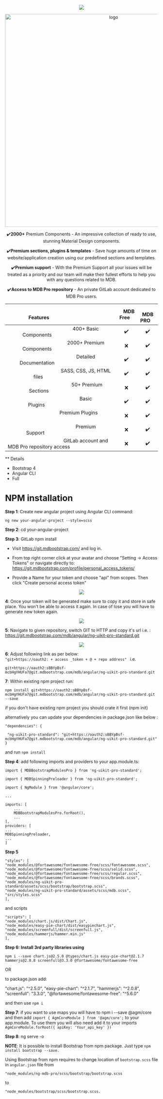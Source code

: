 <p align="center">
  <a href="https://mdbootstrap.com/products/jquery-ui-kit/">
    <img src="https://mdbootstrap.com/img/Marketing/general/logo/medium/mdb-angular.png">
  </a>
</p>


<p align="center">
  <a href="https://mdbootstrap.com/products/angular-ui-kit/" target="_blank">
    <img width="700" src="https://mdbootstrap.com/img/Marketing/products/angular/mdb-pro.jpg" alt="logo">
  </a>
</p>

<p align="center">
  ✔️<b>2000+</b> Premium Components - An impressive collection of ready to use, stunning Material Design components.
</p>
<p align="center">
  ✔️<b>Premium sections, plugins & templates</b> - Save huge amounts of time on website/application creation using our predefined sections and templates.
</p>
<p align="center">
  ✔️<b>Premium support</b> - With the Premium Support all your issues will be treated as a priority and our team will make their fullest efforts to help you with any questions related to MDB.
    </p>
<p align="center">
  ✔️<b>Access to MDB Pro repository</b> - An private GitLab account dedicated to MDB Pro users.
</p>



|⠀⠀⠀⠀⠀⠀⠀⠀⠀⠀⠀⠀⠀⠀ Features⠀⠀⠀⠀⠀⠀⠀⠀⠀⠀⠀⠀|⠀ MDB Free⠀ |⠀ MDB PRO ⠀ | 
|:--------------------:|:---------------------------:|:----------------------------:|
|⠀⠀⠀⠀⠀⠀⠀⠀⠀⠀⠀⠀⠀⠀ 400+ Basic Components⠀⠀⠀⠀⠀⠀⠀⠀⠀⠀⠀⠀⠀| ✔️| ✔️ |
|⠀⠀⠀⠀⠀⠀⠀⠀⠀⠀⠀⠀⠀⠀ 2000+ Premium Components⠀⠀⠀⠀⠀⠀⠀⠀⠀⠀⠀⠀⠀| ❌ | ✔️ | 
|⠀⠀⠀⠀⠀⠀⠀⠀⠀⠀⠀⠀⠀⠀ Detailed Documentation⠀⠀⠀⠀⠀⠀⠀⠀⠀⠀⠀⠀⠀| ✔️ | ✔️ | 
|⠀⠀⠀⠀⠀⠀⠀⠀⠀⠀⠀⠀⠀⠀ SASS, CSS, JS, HTML files ⠀⠀⠀⠀⠀⠀⠀⠀⠀⠀⠀⠀| ✔️ | ✔️ | 
|⠀⠀⠀⠀⠀⠀⠀⠀⠀⠀⠀⠀⠀⠀⠀50+ Premium Sections⠀⠀⠀⠀⠀⠀⠀⠀⠀⠀⠀⠀| ❌ | ✔️ | 
|⠀⠀⠀⠀⠀⠀⠀⠀⠀⠀⠀⠀⠀⠀ Basic Plugins⠀⠀⠀⠀⠀⠀⠀⠀⠀  ⠀⠀⠀⠀| ✔️ | ✔️ | 
|⠀⠀⠀⠀⠀⠀⠀⠀⠀⠀⠀⠀⠀⠀ Premium Plugins⠀⠀⠀⠀  ⠀⠀⠀⠀⠀⠀⠀⠀⠀⠀| ❌ | ✔️ | 
|⠀⠀⠀⠀⠀⠀⠀⠀⠀⠀⠀⠀⠀⠀ Premium Support⠀⠀⠀⠀⠀⠀⠀⠀⠀⠀⠀⠀⠀⠀| ❌ | ✔️ | 
|⠀⠀⠀⠀⠀⠀⠀⠀⠀⠀⠀⠀⠀⠀ GitLab account and MDB Pro repository access⠀⠀⠀⠀⠀⠀⠀⠀⠀⠀⠀⠀| ❌ | ✔️ | 



** Details

  - Bootstrap 4 
  - Angular CLI
  - Full 


<h1>
NPM installation
</h1>

**Step 1**:  Create new angular project using Angular CLI command:

`ng new your-angular-project --style=scss`

**Step 2**:  cd your-angular-project

**Step 3**:  GitLab npm install

   - Visit  https://git.mdbootstrap.com/ and log in.

   - From top right corner click at your avatar and choose "Setting → Access Tokens" or navigate directly to: https://git.mdbootstrap.com/profile/personal_access_tokens/

   - Provide a Name for your token and choose "api" from scopes. Then click "Create personal access token"  

<p align="center">
<img src="https://mdbootstrap.com/img/Angular/add_token.jpg">
</p>


**4**: Once your token will be generated make sure to copy it and store in safe place. You won't be able to access it again. In case of lose you will have to generate new token again.  

<p align="center">

<img src="https://mdbootstrap.com/img/Angular/api_key.jpg">
</p>

**5**: Navigate to given repository, switch GIT to HTTP and copy it's url i.e. :  https://git.mdbootstrap.com/mdb/angular/ng-uikit-pro-standard.git 

<p align="center">

<img src="https://mdbootstrap.com/img/Angular/http.jpg">
</p>

**6**: Adjust following link as per below:  
`"git+https://oauth2: + access _token + @ + repo address" `
i.e. 

`git+https://oauth2:sBBYpBsf-mcbHgYHUFa7@git.mdbootstrap.com/mdb/angular/ng-uikit-pro-standard.git`


**7**: Within existing npm project run: 

```npm install git+https://oauth2:sBBYpBsf-mcbHgYHUFa7@git.mdbootstrap.com/mdb/angular/ng-uikit-pro-standard.git --save ```

if you don't have existing npm project you should crate it first (npm init) 

alternatively you can update your dependencies in package.json like below :  

  ```
 "dependencies": { 
 
   "ng-uikit-pro-standard": "git+https://oauth2:sBBYpBsf-mcbHgYHUFa7@git.mdbootstrap.com/mdb/angular/ng-uikit-pro-standard.git"
  } 
  ```

and run `npm install `

**Step 4**:  add following imports and providers to your app.module.ts:

```
import { MDBBootstrapModulesPro } from 'ng-uikit-pro-standard';

import { MDBSpinningPreloader } from 'ng-uikit-pro-standard';

import { NgModule } from '@angular/core';

...

imports: [
    ...
    MDBBootstrapModulesPro.forRoot(),
    ...
],
providers: [
...
MDBSpinningPreloader,
...
]
```

**Step 5**

```
"styles": [
"node_modules/@fortawesome/fontawesome-free/scss/fontawesome.scss",
"node_modules/@fortawesome/fontawesome-free/scss/solid.scss",
"node_modules/@fortawesome/fontawesome-free/scss/regular.scss",
"node_modules/@fortawesome/fontawesome-free/scss/brands.scss",
"node_modules/ng-uikit-pro-standard/assets/scss/bootstrap/bootstrap.scss",
"node_modules/ng-uikit-pro-standard/assets/scss/mdb.scss",
"src/styles.scss"
],
````

and scripts

```
"scripts": [
"node_modules/chart.js/dist/Chart.js",
"node_modules/easy-pie-chart/dist/easypiechart.js",
"node_modules/screenfull/dist/screenfull.js",
"node_modules/hammerjs/hammer.min.js"
],
```

**Step 6: Install 3rd party libraries using**

```
npm i --save chart.js@2.5.0 @types/chart.js easy-pie-chart@2.1.7 hammerjs@2.0.8 screenfull@3.3.0 @fortawesome/fontawesome-free 
```

OR 

to package.json add:

"chart.js": "^2.5.0",
"easy-pie-chart": "^2.1.7",
"hammerjs": "^2.0.8",
"screenfull": "3.3.0",
"@fortawesome/fontawesome-free": "^5.6.0"

and then use `npm i`

**Step 7**: if you want to use maps you will have to npm i --save @agm/core and then add `import { AgmCoreModule } from '@agm/core';` to your app.module. To use them you will also need add it to your imports `AgmCoreModule.forRoot({ apiKey: 'Your_api_key' })`

**Step 8**: ng serve -o

**NOTE**: It is possible to install Bootstrap from npm package. Just type `npm install bootstrap --save.`

Using Bootstrap from npm requires to change location of `bootstrap.scss` file in `angular.json` file 
from 

`"node_modules/ng-mdb-pro/scss/bootstrap/bootstrap.scss `

to 

`"node_modules/bootstrap/scss/bootstrap.scss.`    
